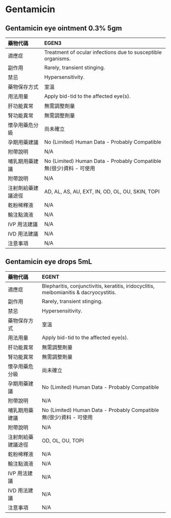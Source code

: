 # Gentamicin

## Gentamicin eye ointment 0.3% 5gm

| 藥物代碼           | EGEN3                                                               |
|:-------------------|:--------------------------------------------------------------------|
| 適應症             | Treatment of ocular infections due to susceptible organisms.        |
| 副作用             | Rarely, transient stinging.                                         |
| 禁忌               | Hypersensitivity.                                                   |
| 藥物保存方式       | 室溫                                                                |
| 用法用量           | Apply bid-tid to the affected eye(s).                               |
| 肝功能異常         | 無需調整劑量                                                        |
| 腎功能異常         | 無需調整劑量                                                        |
| 懷孕用藥危分級     | 尚未確立                                                            |
| 孕期用藥建議       | No (Limited) Human Data - Probably Compatible                       |
| 附帶說明           | N/A                                                                 |
| 哺乳期用藥建議     | No (Limited) Human Data - Probably Compatible 無(很少)資料 - 可使用 |
| 附帶說明           | N/A                                                                 |
| 注射劑給藥建議途徑 | AD, AL, AS, AU, EXT, IN, OD, OL, OU, SKIN, TOPI                     |
| 乾粉稀釋液         | N/A                                                                 |
| 輸注點滴液         | N/A                                                                 |
| IVP 用法建議       | N/A                                                                 |
| IVD 用法建議       | N/A                                                                 |
| 注意事項           | N/A                                                                 |

## Gentamicin eye drops 5mL

| 藥物代碼           | EGENT                                                                                  |
|:-------------------|:---------------------------------------------------------------------------------------|
| 適應症             | Blepharitis, conjunctivitis, keratitis, iridocyclitis, meibomianitis & dacryocystitis. |
| 副作用             | Rarely, transient stinging.                                                            |
| 禁忌               | Hypersensitivity.                                                                      |
| 藥物保存方式       | 室溫                                                                                   |
| 用法用量           | Apply bid-tid to the affected eye(s).                                                  |
| 肝功能異常         | 無需調整劑量                                                                           |
| 腎功能異常         | 無需調整劑量                                                                           |
| 懷孕用藥危分級     | 尚未確立                                                                               |
| 孕期用藥建議       | No (Limited) Human Data - Probably Compatible                                          |
| 附帶說明           | N/A                                                                                    |
| 哺乳期用藥建議     | No (Limited) Human Data - Probably Compatible 無(很少)資料 - 可使用                    |
| 附帶說明           | N/A                                                                                    |
| 注射劑給藥建議途徑 | OD, OL, OU, TOPI                                                                       |
| 乾粉稀釋液         | N/A                                                                                    |
| 輸注點滴液         | N/A                                                                                    |
| IVP 用法建議       | N/A                                                                                    |
| IVD 用法建議       | N/A                                                                                    |
| 注意事項           | N/A                                                                                    |

